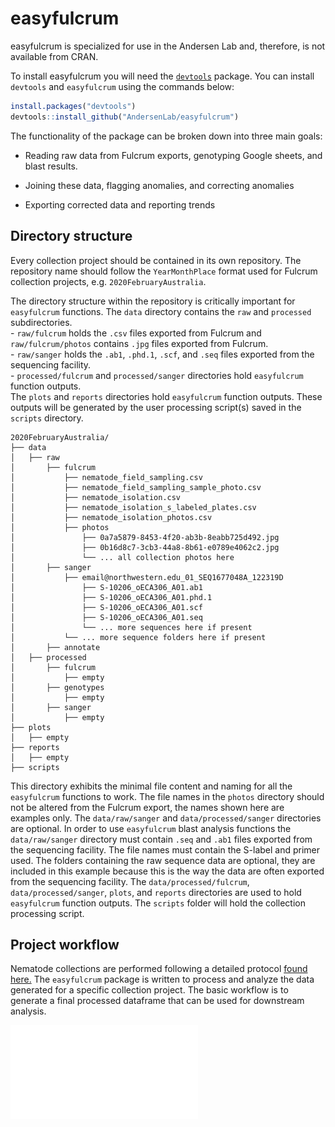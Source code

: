 # easyfulcrum

easyfulcrum is specialized for use in the Andersen Lab and, therefore, is not available from CRAN. 

To install easyfulcrum you will need the [`devtools`](https://github.com/hadley/devtools) package. You can install `devtools` and `easyfulcrum` using the commands below:

```r
install.packages("devtools")
devtools::install_github("AndersenLab/easyfulcrum")
```

The functionality of the package can be broken down into three main goals:

+ Reading raw data from Fulcrum exports, genotyping Google sheets, and blast results.

+ Joining these data, flagging anomalies, and correcting anomalies

+ Exporting corrected data and reporting trends

## Directory structure

Every collection project should be contained in its own repository. The repository name should follow the `YearMonthPlace` format used for Fulcrum collection projects, e.g. `2020FebruaryAustralia`.

The directory structure within the repository is critically important for
`easyfulcrum` functions.
The `data` directory contains the  `raw` and `processed` subdirectories.<br>
    - `raw/fulcrum` holds the `.csv` files exported from Fulcrum and `raw/fulcrum/photos` contains `.jpg` files exported from Fulcrum.<br>
    - `raw/sanger` holds the `.ab1`, `.phd.1`, `.scf`, and `.seq` files exported from the sequencing facility.<br>
    - `processed/fulcrum` and `processed/sanger` directories hold `easyfulcrum` function outputs.<br>
The `plots` and `reports` directories hold `easyfulcrum` function outputs. These outputs will be generated by the user processing script(s)
saved in the `scripts` directory.

```
2020FebruaryAustralia/
├── data
│   ├── raw
│       ├── fulcrum
│           ├── nematode_field_sampling.csv
│           ├── nematode_field_sampling_sample_photo.csv
│           ├── nematode_isolation.csv
│           ├── nematode_isolation_s_labeled_plates.csv
│           ├── nematode_isolation_photos.csv
│           ├── photos
│               ├── 0a7a5879-8453-4f20-ab3b-8eabb725d492.jpg
│               ├── 0b16d8c7-3cb3-44a8-8b61-e0789e4062c2.jpg
│               └── ... all collection photos here
│       ├── sanger
│           ├── email@northwestern.edu_01_SEQ1677048A_122319D
│               ├── S-10206_oECA306_A01.ab1
│               ├── S-10206_oECA306_A01.phd.1
│               ├── S-10206_oECA306_A01.scf
│               ├── S-10206_oECA306_A01.seq
│               └── ... more sequences here if present
│           └── ... more sequence folders here if present
│       ├── annotate
│   ├── processed
│       ├── fulcrum
│           ├── empty
│       ├── genotypes
│           ├── empty
│       ├── sanger
│           ├── empty
├── plots
│   ├── empty
├── reports
│   ├── empty
├── scripts
```

This directory exhibits the minimal file content and naming for all the `easyfulcrum` functions to work. The file names in the `photos` directory should not be altered from the Fulcrum export, the names shown here are examples only. The `data/raw/sanger` and `data/processed/sanger` directories are optional. In order to use `easyfulcrum` blast analysis functions the `data/raw/sanger` directory must contain `.seq` and `.ab1` files exported from the sequencing facility. The file names must contain the S-label and primer used. The folders containing the raw sequence data are optional, they are included in this example because this is the way the data are often exported from the sequencing facility. The `data/processed/fulcrum`, `data/processed/sanger`, `plots`, and `reports` directories are used to hold `easyfulcrum` function outputs. The `scripts` folder will hold the collection processing script.

## Project workflow

Nematode collections are performed following a detailed protocol [found here.]( https://docs.google.com/document/d/1jssQVPFrFsXJiA6Jt7LyEjQRBGfcfGCitP4qPya7VwU/edit) The `easyfulcrum` package is written to process and analyze the data generated for a specific collection project. The basic workflow is to generate a final processed dataframe that can be used for downstream analysis. 

![Project workflow](.readmefiles/Workflow.pdf)
